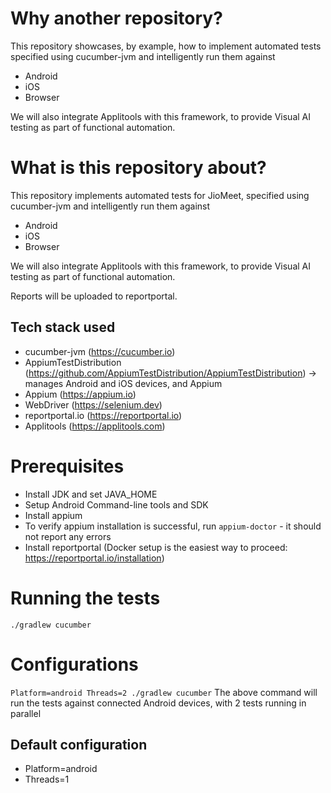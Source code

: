 # Why another repository?

This repository showcases, by example, how to implement automated tests specified using cucumber-jvm and intelligently run them against
* Android
* iOS
* Browser

We will also integrate Applitools with this framework, to provide Visual AI testing as part of functional automation.

# What is this repository about?

This repository implements automated tests for JioMeet, specified using cucumber-jvm and intelligently run them against
* Android
* iOS
* Browser

We will also integrate Applitools with this framework, to provide Visual AI testing as part of functional automation.

Reports will be uploaded to reportportal. 
 
## Tech stack used

* cucumber-jvm (https://cucumber.io)
* AppiumTestDistribution (https://github.com/AppiumTestDistribution/AppiumTestDistribution) -> manages Android and iOS devices, and Appium
* Appium (https://appium.io)
* WebDriver (https://selenium.dev)
* reportportal.io (https://reportportal.io)
* Applitools (https://applitools.com)

# Prerequisites

* Install JDK and set JAVA_HOME
* Setup Android Command-line tools and SDK
* Install appium
* To verify appium installation is successful, run 
    `appium-doctor` - it should not report any errors
* Install reportportal (Docker setup is the easiest way to proceed: https://reportportal.io/installation)
 
# Running the tests

`./gradlew cucumber`

# Configurations

`Platform=android Threads=2 ./gradlew cucumber`
The above command will run the tests against connected Android devices, with 2 tests running in parallel

## Default configuration

* Platform=android
* Threads=1
